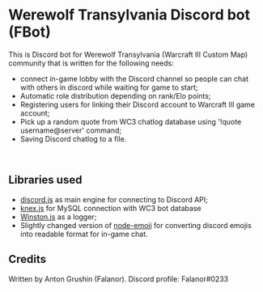# Werewolf Transylvania Discord bot (FBot)
This is Discord bot for Werewolf Transylvania (Warcraft III Custom Map) community that is written for the following needs:

- connect in-game lobby with the Discord channel so people can chat with others in discord while waiting for game to start;
- Automatic role distribution depending on rank/Elo points;
- Registering users for linking their Discord account to Warcraft III game account;
- Pick up a random quote from WC3 chatlog database using '!quote username@server' command;
- Saving Discord chatlog to a file.
<br>

## Libraries used

- [discord.js](https://discord.js.org/#/) as main engine for connecting to Discord API;
- [knex.js](http://knexjs.org/) for MySQL connection with WC3 bot database
- [Winston.js](https://github.com/winstonjs) as a logger;
- Slightly changed version of [node-emoji](https://github.com/omnidan/node-emoji) for converting discord emojis into readable format for in-game chat.

## Credits
Written by Anton Grushin (Falanor). Discord profile: Falanor#0233
